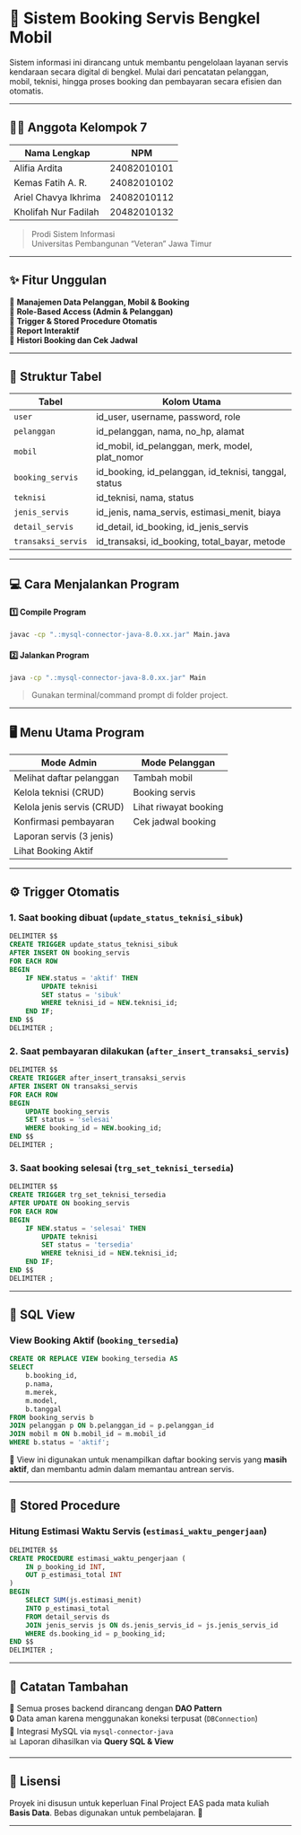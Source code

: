 # 🚗 Sistem Booking Servis Bengkel Mobil 

Sistem informasi ini dirancang untuk membantu pengelolaan layanan servis kendaraan secara digital di bengkel. Mulai dari pencatatan pelanggan, mobil, teknisi, hingga proses booking dan pembayaran secara efisien dan otomatis.

---

## 👨‍💻 Anggota Kelompok 7 

| Nama Lengkap              | NPM           |
|---------------------------|---------------|
| Alifia Ardita             | 24082010101   |
| Kemas Fatih A. R.         | 24082010102   |
| Ariel Chavya Ikhrima      | 24082010112   |
| Kholifah Nur Fadilah      | 20482010132   |

> Prodi Sistem Informasi  
> Universitas Pembangunan “Veteran” Jawa Timur

---

## ✨ Fitur Unggulan

🔹 **Manajemen Data Pelanggan, Mobil & Booking**  
🔹 **Role-Based Access (Admin & Pelanggan)**  
🔹 **Trigger & Stored Procedure Otomatis**  
🔹 **Report Interaktif**  
🔹 **Histori Booking dan Cek Jadwal**

---

## 🧱 Struktur Tabel

| Tabel            | Kolom Utama                                         |
|------------------|------------------------------------------------------|
| `user`           | id_user, username, password, role                   |
| `pelanggan`      | id_pelanggan, nama, no_hp, alamat                   |
| `mobil`          | id_mobil, id_pelanggan, merk, model, plat_nomor     |
| `booking_servis` | id_booking, id_pelanggan, id_teknisi, tanggal, status |
| `teknisi`        | id_teknisi, nama, status                            |
| `jenis_servis`   | id_jenis, nama_servis, estimasi_menit, biaya        |
| `detail_servis`  | id_detail, id_booking, id_jenis_servis              |
| `transaksi_servis`| id_transaksi, id_booking, total_bayar, metode      |

---

## 💻 Cara Menjalankan Program

#### 1️⃣ Compile Program
```bash
javac -cp ".:mysql-connector-java-8.0.xx.jar" Main.java
```

#### 2️⃣ Jalankan Program
```bash
java -cp ".:mysql-connector-java-8.0.xx.jar" Main
```

> Gunakan terminal/command prompt di folder project.

---

## 🖥️ Menu Utama Program
| Mode Admin                     | Mode Pelanggan              |
|-------------------------------|-----------------------------|
| Melihat daftar pelanggan      | Tambah mobil       |
| Kelola teknisi (CRUD)         | Booking servis                |
| Kelola jenis servis (CRUD)    | Lihat riwayat booking              |
| Konfirmasi pembayaran         | Cek jadwal booking       |
| Laporan servis (3 jenis)      |           |
| Lihat Booking Aktif      |           |

---

## ⚙️ Trigger Otomatis

### 1. Saat booking dibuat (`update_status_teknisi_sibuk`)
```sql
DELIMITER $$
CREATE TRIGGER update_status_teknisi_sibuk
AFTER INSERT ON booking_servis
FOR EACH ROW
BEGIN
    IF NEW.status = 'aktif' THEN
        UPDATE teknisi
        SET status = 'sibuk'
        WHERE teknisi_id = NEW.teknisi_id;
    END IF;
END $$
DELIMITER ;
```

### 2. Saat pembayaran dilakukan (`after_insert_transaksi_servis`)
```sql
DELIMITER $$
CREATE TRIGGER after_insert_transaksi_servis
AFTER INSERT ON transaksi_servis
FOR EACH ROW
BEGIN
    UPDATE booking_servis
    SET status = 'selesai'
    WHERE booking_id = NEW.booking_id;
END $$
DELIMITER ;
```

### 3. Saat booking selesai (`trg_set_teknisi_tersedia`)
```sql
DELIMITER $$
CREATE TRIGGER trg_set_teknisi_tersedia
AFTER UPDATE ON booking_servis
FOR EACH ROW
BEGIN
    IF NEW.status = 'selesai' THEN
        UPDATE teknisi
        SET status = 'tersedia'
        WHERE teknisi_id = NEW.teknisi_id;
    END IF;
END $$
DELIMITER ;
```

---

## 📄 SQL View

### View Booking Aktif (`booking_tersedia`)
```sql
CREATE OR REPLACE VIEW booking_tersedia AS
SELECT 
    b.booking_id,
    p.nama,
    m.merek,
    m.model,
    b.tanggal
FROM booking_servis b
JOIN pelanggan p ON b.pelanggan_id = p.pelanggan_id
JOIN mobil m ON b.mobil_id = m.mobil_id
WHERE b.status = 'aktif';
```

📌 View ini digunakan untuk menampilkan daftar booking servis yang **masih aktif**, dan membantu admin dalam memantau antrean servis.

---

## 🧮 Stored Procedure

### Hitung Estimasi Waktu Servis (`estimasi_waktu_pengerjaan`)
```sql
DELIMITER $$
CREATE PROCEDURE estimasi_waktu_pengerjaan (
    IN p_booking_id INT,
    OUT p_estimasi_total INT
)
BEGIN
    SELECT SUM(js.estimasi_menit)
    INTO p_estimasi_total
    FROM detail_servis ds
    JOIN jenis_servis js ON ds.jenis_servis_id = js.jenis_servis_id
    WHERE ds.booking_id = p_booking_id;
END $$
DELIMITER ;
```

---

## 📌 Catatan Tambahan

🧠 Semua proses backend dirancang dengan **DAO Pattern**  
🔒 Data aman karena menggunakan koneksi terpusat (`DBConnection`)  
🔄 Integrasi MySQL via `mysql-connector-java`  
📊 Laporan dihasilkan via **Query SQL & View**

---

## 🏁 Lisensi

Proyek ini disusun untuk keperluan Final Project EAS pada mata kuliah **Basis Data**. Bebas digunakan untuk pembelajaran. 🚀

---
